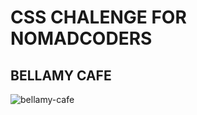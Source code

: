# CSS CHALENGE FOR NOMADCODERS

## BELLAMY CAFE

![bellamy-cafe](https://user-images.githubusercontent.com/31975706/88681810-ee008880-d12c-11ea-9bd2-e099c36447db.gif)
